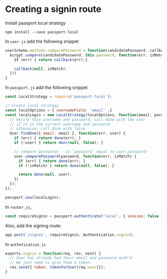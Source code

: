# Creating a signin route

Install passport local strategy

`npm install --save passport-local`

In `user.js` add the following snippet

```javascript
userSchema.methods.comparePassword = function(candidatePassword, callback) {
  bcrypt.compare(candidatePassword, this.password, function(err, isMatch {
    if (err) { return callback(err);}

    callback(null, isMatch);
  }))
}
```

In `passport.js` add the following snippet

```javascript
const LocalStrategy = require('passport-local');

// Create local strategy
const localOptions = { usernameField: 'email' ;}
const localLogin = new LocalStrategy(localOptions, function(email, password, done) {
  // Verify this username and password, call done with the user
  // if it is the correct username and password
  // otherwise, call done with false
  User.findOne({ email: email }, function(err, user) {
    if (err) { return done(err); }
    if (!user) { return donr(null, false); }

    // compare passwords - is `password` equal to user.password?
    user.comparePassword(password, function(err, isMatch) {
      if (err) { return done(err); }
      if (!isMatch) { return done(null, false); }

      return done(null, user);
    })
  });
});

passport.use(localLogin);
```

In `router.js`,

```javascript
const requireSignin = passport.authenticate('local', { session: false });
```

Also, add the signing route:
```javascript
app.post('/signin', requireSignin, Authentication.signin);
```

In `authetication.js`
```javascript
exports.signin = function(req, res, next) {
  // User has already had their email and password auth'd
  // We just need to give them a token.
  res.send({ token: tokenForUser(req.user)});
}
```